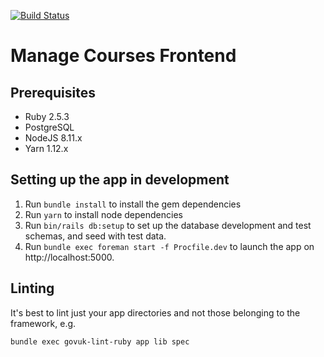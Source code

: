 [![Build Status](https://travis-ci.org/DFE-Digital/manage-courses-frontend.svg?branch=master)](https://travis-ci.com/DFE-Digital/manage-courses-frontend)

# Manage Courses Frontend

## Prerequisites

- Ruby 2.5.3
- PostgreSQL
- NodeJS 8.11.x
- Yarn 1.12.x

## Setting up the app in development

1. Run `bundle install` to install the gem dependencies
2. Run `yarn` to install node dependencies
3. Run `bin/rails db:setup` to set up the database development and test schemas, and seed with test data.
4. Run `bundle exec foreman start -f Procfile.dev` to launch the app on http://localhost:5000.

## Linting

It's best to lint just your app directories and not those belonging to the framework, e.g.

```bash
bundle exec govuk-lint-ruby app lib spec
```
